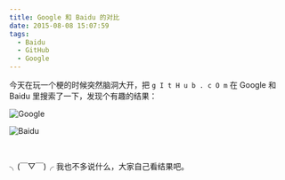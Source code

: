 ```yaml
---
title: Google 和 Baidu 的对比
date: 2015-08-08 15:07:59
tags:
  - Baidu
  - GitHub
  - Google
---
```


今天在玩一个梗的时候突然脑洞大开，把 `g I t H u b . c O m` 在 Google 和 Baidu 里搜索了一下，发现个有趣的结果：

<!--more-->

![Google](https://farm1.staticflickr.com/473/20363928666_d3d43163cf_o.png)

![Baidu](https://farm1.staticflickr.com/378/19769245413_913fe4c190_o.png)

<br />

 ╮(￣▽￣)╭ 我也不多说什么，大家自己看结果吧。